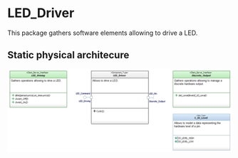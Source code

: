 # LED_Driver
This package gathers software elements allowing to drive a LED.

## Static physical architecure

![](doc/CD_LED_Driver.jpg)
